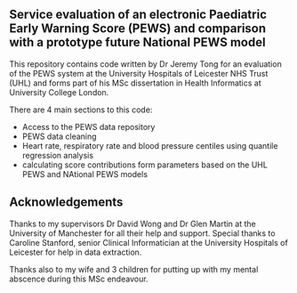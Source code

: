 ## Service evaluation of an electronic Paediatric Early Warning Score (PEWS) and comparison with a prototype future National PEWS model

This repository contains code written by Dr Jeremy Tong for an evaluation of the PEWS system at the University Hospitals of Leicester NHS Trust (UHL) and forms part of his MSc dissertation in Health Informatics at University College London.

There are 4 main sections to this code:
- Access to the PEWS data repository
- PEWS data cleaning
- Heart rate, respiratory rate and blood pressure centiles using quantile regression analysis
- calculating score contributions form parameters based on the UHL PEWS and NAtional PEWS models

## Acknowledgements

Thanks to my supervisors Dr David Wong and Dr Glen Martin at the University of Manchester for all their help and support.
Special thanks to Caroline Stanford, senior Clinical Informatician at the University Hospitals of Leicester for help in data extraction.

Thanks also to my wife and 3 children for putting up with my mental abscence during this MSc endeavour.

